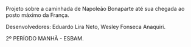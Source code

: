 Projeto sobre a caminhada de Napoleão Bonaparte até sua chegada ao posto máximo da França.

Desenvolvedores: Eduardo Lira Neto, Wesley Fonseca Anaquiri.

2º PERÍODO MANHÃ - ESBAM.